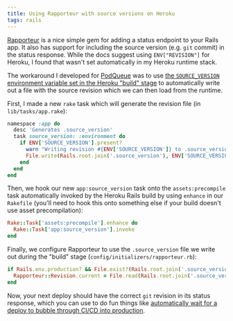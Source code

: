 ```yaml
---
title: Using Rapporteur with source versions on Heroku
tags: rails
---
```

[Rapporteur](https://github.com/envylabs/rapporteur) is a nice simple gem for adding a status endpoint to your Rails app. It also has support for including the source version (e.g. `git` commit) in the status response. While the docs suggest using `ENV["REVISION"]` for Heroku, I found that wasn't set automatically in my Heroku runtime stack.

The workaround I developed for [PodQueue](https://podqueue.fm) was to use [the `SOURCE_VERSION` environment variable set in the Heroku "build" stage](https://devcenter.heroku.com/articles/buildpack-api) to automatically write out a file with the source revision which we can then load from the runtime.

First, I made a new `rake` task which will generate the revision file (in `lib/tasks/app.rake`):

```ruby
namespace :app do
  desc 'Generates .source_version'
  task source_version: :environment do
    if ENV['SOURCE_VERSION'].present?
      warn "Writing revision #{ENV['SOURCE_VERSION']} to .source_version"
      File.write(Rails.root.join('.source_version'), ENV['SOURCE_VERSION'])
    end
  end
end
```

Then, we hook our new `app:source_version` task onto the `assets:precompile` task automatically invoked by the Heroku Rails build by using `enhance` in our `Rakefile` (you'll need to hook this onto something else if your build doesn't use asset precompilation):

```ruby
Rake::Task['assets:precompile'].enhance do
  Rake::Task['app:source_version'].invoke
end
```

Finally, we configure Rapporteur to use the `.source_version` file we write out during the "build" stage (`config/initializers/rapporteur.rb`):

```ruby
if Rails.env.production? && File.exist?(Rails.root.join('.source_version'))
  Rapporteur::Revision.current = File.read(Rails.root.join('.source_version'))
end
```

Now, your next deploy should have the correct `git` revision in its status response, which you can use to do fun things like [automatically wait for a deploy to bubble through CI/CD into production](https://gist.github.com/ryanfb/675038152aeccbd2cdbe59b125acf65f).
